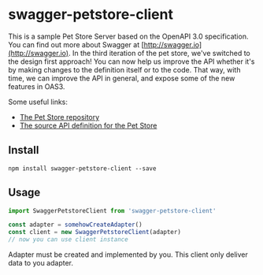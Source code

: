 # swagger-petstore-client

This is a sample Pet Store Server based on the OpenAPI 3.0 specification.  You can find out more about
Swagger at [http://swagger.io](http://swagger.io). In the third iteration of the pet store, we&#x27;ve switched to the design first approach!
You can now help us improve the API whether it&#x27;s by making changes to the definition itself or to the code.
That way, with time, we can improve the API in general, and expose some of the new features in OAS3.

Some useful links:
- [The Pet Store repository](https://github.com/swagger-api/swagger-petstore)
- [The source API definition for the Pet Store](https://github.com/swagger-api/swagger-petstore/blob/master/src/main/resources/openapi.yaml)

## Install

```
npm install swagger-petstore-client --save
```

## Usage

```typescript
import SwaggerPetstoreClient from 'swagger-petstore-client'

const adapter = somehowCreateAdapter()
const client = new SwaggerPetstoreClient(adapter)
// now you can use client instance
```

Adapter must be created and implemented by you. This client only deliver data to you adapter.
